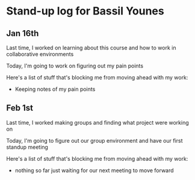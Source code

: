# Stand-up log for Bassil Younes

## Jan 16th

Last time, I worked on learning about this course and how to work in collaborative environments 

Today, I'm going to work on figuring out my pain points

Here's a list of stuff that's blocking me from moving ahead with my work:

- Keeping notes of my pain points 

## Feb 1st
Last time, I worked making groups and finding what project were working on

Today, I'm going to figure out our group environment and have our first standup meeting

Here's a list of stuff that's blocking me from moving ahead with my work:

- nothing so far just waiting for our next meeting to move forward  
